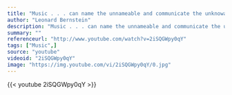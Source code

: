 ```yaml
---
title: "Music . . . can name the unnameable and communicate the unknowable."
author: "Leonard Bernstein"
description: "Music . . . can name the unnameable and communicate the unknowable. - Leonard Bernstein quotes from GetInspired365.com"
summary: ""
referenceurl: "http://www.youtube.com/watch?v=2iSQGWpy0qY"
tags: ["Music",]
source: "youtube"
videoid: "2iSQGWpy0qY"
image: "https://img.youtube.com/vi/2iSQGWpy0qY/0.jpg"
---
```


{{< youtube 2iSQGWpy0qY >}}
